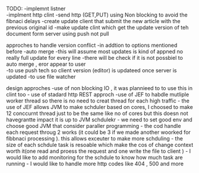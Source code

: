 TODO:
	-implemnt listner  
	-implment http clint 
		-send http (GET,PUT) using Non blocking to avoid the fibnaci delays 
	-create update client that submit the new article with the previous original id 
	-make update clint which get the update version of teh document form server using push not pull 
		
		
approches to handle version conflict 
	-in addtion to options mentioned before 
	-auto merge 
		-this will assume most updates is kind of appned  no really full update for every line
		-there will be check if it is not possbiel to auto merge , eror appear to user   
	-to use push tech so client version (editor) is updateed once server is updated
		-to use file watcher  

design approches 
	-use of non blocking IO , it was plannieed to to use this in clint too 
	- use of stadard http REST approch
	-use of JEF to habdle mutliple worker thread so there is no need to creat thread for each high traffic 
	- the use of JEF allows JVM to make schduler based on cores, I choosed to make 12 conccurnt thread just to be the same like no of cores but this doesn not havegrantte impact it is up to JVM schdulekr 
	- we need to set good env and choose good JVM that consider paraller programming 
	- the cod handle each request throug 2 works (it could be 3 if we made another woorked for fibbnaci processing ). this allows exceuter to make more schduling 
	- the size of each schdule task is resoable which make the cos of change context worth it(one read and proess the request and one write the file to client )
	- I would like to add monitoring for the schdule to know how much task are running
	- I would like to handle more http codes like 404 , 500 and more 
	
	   
	   
	